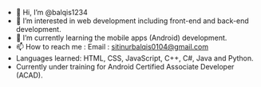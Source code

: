 - 👋 Hi, I’m @balqis1234
- 👀 I’m interested in web development including front-end and back-end development.
- 🌱 I’m currently learning the mobile apps (Android) development.
- 📫 How to reach me : Email : sitinurbalqis0104@gmail.com
- Languages learned: HTML, CSS, JavaScript, C++, C#, Java and Python.
- Currently under training for Android Certified Associate Developer (ACAD). 
<!---
balqis1234/balqis1234 is a ✨ special ✨ repository because its `README.md` (this file) appears on your GitHub profile.
You can click the Preview link to take a look at your changes.
--->
